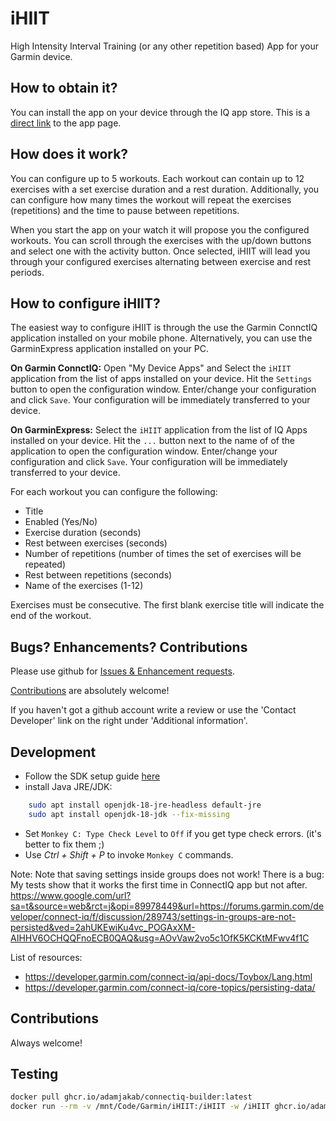 # iHIIT

High Intensity Interval Training (or any other repetition based) App for your Garmin device.

## How to obtain it?

You can install the app on your device through the IQ app store. This is a [direct link](https://apps.garmin.com/en-US/apps/bc02f0f2-9d7d-4476-8aaf-ef99f2e78c33) to the app page.

## How does it work?

You can configure up to 5 workouts. Each workout can contain up to 12 exercises with a set exercise duration and a rest duration. Additionally, you can configure how many times the workout will repeat the exercises (repetitions) and the time to pause between repetitions.

When you start the app on your watch it will propose you the configured workouts. You can scroll through the exercises with the up/down buttons and select one with the activity button. Once selected, iHIIT will lead you through your configured exercises alternating between exercise and rest periods.

## How to configure iHIIT?

The easiest way to configure iHIIT is through the use the Garmin ConnctIQ application installed on your mobile phone. Alternatively, you can use the GarminExpress application installed on your PC.

**On Garmin ConnctIQ:**
Open "My Device Apps" and Select the `iHIIT` application from the list of apps installed on your device. Hit the `Settings` button to open the configuration window. Enter/change your configuration and click `Save`. Your configuration will be immediately transferred to your device.

**On GarminExpress:**
Select the `iHIIT` application from the list of IQ Apps installed on your device. Hit the `...` button next to the name of of the application to open the configuration window. Enter/change your configuration and click `Save`. Your configuration will be immediately transferred to your device.

For each workout you can configure the following:

- Title
- Enabled (Yes/No)
- Exercise duration (seconds)
- Rest between exercises (seconds)
- Number of repetitions (number of times the set of exercises will be repeated)
- Rest between repetitions (seconds)
- Name of the exercises (1-12)

Exercises must be consecutive. The first blank exercise title will indicate the end of the workout.

## Bugs? Enhancements? Contributions

Please use github for [Issues & Enhancement requests](https://github.com/adamjakab/iHIIT/issues).

[Contributions](https://github.com/adamjakab/iHIIT) are absolutely welcome!

If you haven't got a github account write a review or use the 'Contact Developer' link on the right under 'Additional information'.

## Development

- Follow the SDK setup guide [here](https://developer.garmin.com/connect-iq/sdk/)
- install Java JRE/JDK:

```bash
    sudo apt install openjdk-18-jre-headless default-jre
    sudo apt install openjdk-18-jdk --fix-missing
```

- Set `Monkey C: Type Check Level` to `Off` if you get type check errors. (it's better to fix them ;)
- Use _Ctrl + Shift + P_ to invoke `Monkey C` commands.

Note: Note that saving settings inside groups does not work! There is a bug:
My tests show that it works the first time in ConnectIQ app but not after.
https://www.google.com/url?sa=t&source=web&rct=j&opi=89978449&url=https://forums.garmin.com/developer/connect-iq/f/discussion/289743/settings-in-groups-are-not-persisted&ved=2ahUKEwiKu4vc_POGAxXM-AIHHV6OCHQQFnoECB0QAQ&usg=AOvVaw2vo5c1OfK5KCKtMFwv4f1C

List of resources:

- https://developer.garmin.com/connect-iq/api-docs/Toybox/Lang.html
- https://developer.garmin.com/connect-iq/core-topics/persisting-data/

## Contributions

Always welcome!

## Testing

```bash
docker pull ghcr.io/adamjakab/connectiq-builder:latest
docker run --rm -v /mnt/Code/Garmin/iHIIT:/iHIIT -w /iHIIT ghcr.io/adamjakab/connectiq-builder:latest /scripts/test.sh --type-check-level=2
```
